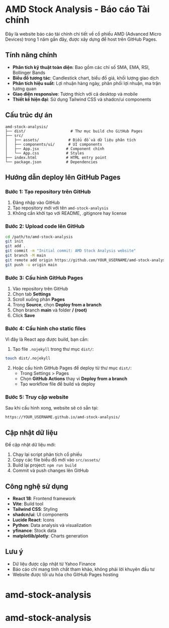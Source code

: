 # AMD Stock Analysis - Báo cáo Tài chính

Đây là website báo cáo tài chính chi tiết về cổ phiếu AMD (Advanced Micro Devices) trong 1 năm gần đây, được xây dựng để host trên GitHub Pages.

## Tính năng chính

- **Phân tích kỹ thuật toàn diện**: Bao gồm các chỉ số SMA, EMA, RSI, Bollinger Bands
- **Biểu đồ tương tác**: Candlestick chart, biểu đồ giá, khối lượng giao dịch
- **Phân tích hiệu suất**: Lợi nhuận hàng ngày, phân phối lợi nhuận, ma trận tương quan
- **Giao diện responsive**: Tương thích với cả desktop và mobile
- **Thiết kế hiện đại**: Sử dụng Tailwind CSS và shadcn/ui components

## Cấu trúc dự án

```
amd-stock-analysis/
├── dist/                    # Thư mục build cho GitHub Pages
├── src/
│   ├── assets/             # Biểu đồ và dữ liệu phân tích
│   ├── components/ui/      # UI components
│   ├── App.jsx            # Component chính
│   └── App.css            # Styles
├── index.html             # HTML entry point
└── package.json           # Dependencies
```

## Hướng dẫn deploy lên GitHub Pages

### Bước 1: Tạo repository trên GitHub
1. Đăng nhập vào GitHub
2. Tạo repository mới với tên `amd-stock-analysis`
3. Không cần khởi tạo với README, .gitignore hay license

### Bước 2: Upload code lên GitHub
```bash
cd /path/to/amd-stock-analysis
git init
git add .
git commit -m "Initial commit: AMD Stock Analysis website"
git branch -M main
git remote add origin https://github.com/YOUR_USERNAME/amd-stock-analysis.git
git push -u origin main
```

### Bước 3: Cấu hình GitHub Pages
1. Vào repository trên GitHub
2. Chọn tab **Settings**
3. Scroll xuống phần **Pages**
4. Trong **Source**, chọn **Deploy from a branch**
5. Chọn branch **main** và folder **/ (root)**
6. Click **Save**

### Bước 4: Cấu hình cho static files
Vì đây là React app được build, bạn cần:

1. Tạo file `.nojekyll` trong thư mục `dist/`:
```bash
touch dist/.nojekyll
```

2. Hoặc cấu hình GitHub Pages để deploy từ thư mục `dist/`:
   - Trong Settings > Pages
   - Chọn **GitHub Actions** thay vì **Deploy from a branch**
   - Tạo workflow file để build và deploy

### Bước 5: Truy cập website
Sau khi cấu hình xong, website sẽ có sẵn tại:
```
https://YOUR_USERNAME.github.io/amd-stock-analysis/
```

## Cập nhật dữ liệu

Để cập nhật dữ liệu mới:
1. Chạy lại script phân tích cổ phiếu
2. Copy các file biểu đồ mới vào `src/assets/`
3. Build lại project: `npm run build`
4. Commit và push changes lên GitHub

## Công nghệ sử dụng

- **React 18**: Frontend framework
- **Vite**: Build tool
- **Tailwind CSS**: Styling
- **shadcn/ui**: UI components
- **Lucide React**: Icons
- **Python**: Data analysis và visualization
- **yfinance**: Stock data
- **matplotlib/plotly**: Charts generation

## Lưu ý

- Dữ liệu được cập nhật từ Yahoo Finance
- Báo cáo chỉ mang tính chất tham khảo, không phải lời khuyên đầu tư
- Website được tối ưu hóa cho GitHub Pages hosting

# amd-stock-analysis
# amd-stock-analysis
